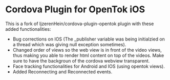 Cordova Plugin for OpenTok iOS
===

This is a fork of IjzerenHein/cordova-plugin-opentok plugin with these added functionalities:

- Bug corrections on IOS (The _publisher variable was being initialzied on a thread which was giving null exception sometimes).
- Changed order of views so the web view is in front of the video views, thus making you able to render html content on top of the videos. Make sure to have the backgroun of the cordova webview transparent.
- Face tracking functionalities for Android and IOS (using opentok views).
- Added Reconnecting and Reconnected events.